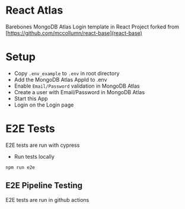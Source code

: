# React Atlas

Barebones MongoDB Atlas Login template in React
Project forked from [https://github.com/mccollumn/react-base](react-base)

# Setup

* Copy `.env_example` to `.env` in root directory
* Add the MongoDB Atlas AppId to .env
* Enable `Email/Password` validation in MongoDB Atlas
* Create a user with Email/Password in MongoDB Atlas
* Start this App
* Login on the Login page

# E2E Tests
E2E tests are run with cypress

* Run tests locally
```
npm run e2e
```

## E2E Pipeline Testing
E2E tests are run in github actions
